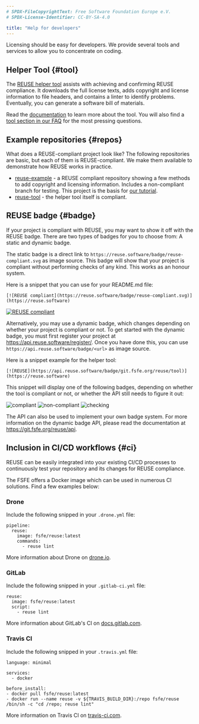 ```yaml
---
# SPDX-FileCopyrightText: Free Software Foundation Europe e.V.
# SPDX-License-Identifier: CC-BY-SA-4.0

title: "Help for developers"
---
```


Licensing should be easy for developers. We provide several tools and services to allow you to concentrate on coding.


## Helper Tool {#tool}

The [REUSE helper tool](https://git.fsfe.org/reuse/tool) assists with achieving and confirming REUSE compliance. It downloads the full license texts, adds copyright and license information to file headers, and contains a linter to identify problems. Eventually, you can generate a software bill of materials.

Read the [documentation](https://reuse.readthedocs.io) to learn more about the tool. You will also find a [tool section in our FAQ](/faq/#tool) for the most pressing questions.


## Example repositories {#repos}

What does a REUSE-compliant project look like? The following repositories are basic, but each of them is REUSE-compliant. We make them available to demonstrate how REUSE works in practice.

- [reuse-example](https://git.fsfe.org/reuse/example) - a REUSE compliant repository showing a few methods to add copyright and licensing information. Includes a non-compliant branch for testing. This project is the basis for [our tutorial](/tutorial).
- [reuse-tool](https://git.fsfe.org/reuse/tool) - the helper tool itself is compliant.

## REUSE badge {#badge}

If your project is compliant with REUSE, you may want to show it off with the
REUSE badge. There are two types of badges for you to choose from: A static and
dynamic badge.

The static badge is a direct link to
`https://reuse.software/badge/reuse-compliant.svg` as image source. This badge
will show that your project is compliant without performing checks of any kind.
This works as an honour system.

Here is a snippet that you can use for your README.md file:

`[![REUSE compliant](https://reuse.software/badge/reuse-compliant.svg)](https://reuse.software)`

[![REUSE compliant](/badge/reuse-compliant.svg)](https://reuse.software)

Alternatively, you may use a dynamic badge, which changes depending on whether
your project is compliant or not. To get started with the dynamic badge, you
must first register your project at <https://api.reuse.software/register/>. Once
you have done this, you can use `https://api.reuse.software/badge/<url>` as
image source.

Here is a snippet example for the helper tool:

`[![REUSE](https://api.reuse.software/badge/git.fsfe.org/reuse/tool)](https://reuse.software)`

This snippet will display one of the following badges, depending on whether the
tool is compliant or not, or whether the API still needs to figure it out:

![compliant](/badge/reuse-compliant.svg)
![non-compliant](/badge/reuse-non-compliant.svg)
![checking](/badge/reuse-checking.svg)

<!-- FIXME: That documentation is currently not user-friendly at all. Once good
documentation exists, link to that instead. -->

The API can also be used to implement your own badge system. For more
information on the dynamic badge API, please read the documentation at
<https://git.fsfe.org/reuse/api>.


## Inclusion in CI/CD workflows {#ci}

REUSE can be easily integrated into your existing CI/CD processes to continuously test your repository and its changes for REUSE compliance.

The FSFE offers a Docker image which can be used in numerous CI solutions. Find a few examples below:

### Drone

Include the following snipped in your `.drone.yml` file:

```
pipeline:
  reuse:
    image: fsfe/reuse:latest
    commands:
      - reuse lint
```

More information about Drone on [drone.io](https://drone.io).

### GitLab

Include the following snipped in your `.gitlab-ci.yml` file:

```
reuse:
  image: fsfe/reuse:latest
  script:
    - reuse lint
```

More information about GitLab's CI on [docs.gitlab.com](https://docs.gitlab.com/ce/ci/quick_start/).

### Travis CI

Include the following snipped in your `.travis.yml` file:

```
language: minimal

services:
  - docker

before_install:
- docker pull fsfe/reuse:latest
- docker run --name reuse -v ${TRAVIS_BUILD_DIR}:/repo fsfe/reuse /bin/sh -c "cd /repo; reuse lint"
```

More information on Travis CI on [travis-ci.com](https://travis-ci.com).
